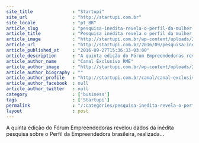 ```yaml
---
site_title               : "Startupi"
site_url                 : "http://startupi.com.br"
site_locale              : "pt_BR"
article_slug             : "pesquisa-inedita-revela-o-perfil-da-mulher-empreendedora-no-brasil"
article_title            : "Pesquisa inédita revela o perfil da mulher empreendedora no Brasil"
article_image            : "http://startupi.com.br/wp-content/uploads/2016/09/pesquisa-perfil-mulher-empreendedora-rme-540x250.jpg"
article_url              : "http://startupi.com.br/2016/09/pesquisa-inedita-revela-o-perfil-da-mulher-empreendedora-no-brasil/"
article_published_at     : "2016-09-27T15:36:33-03:00"
article_description      : "A quinta edição do Fórum Empreendedoras revelou dados da inédita pesquisa sobre o Perfil da Empreendedora brasileira, realizada..."
article_author_name      : "Canal Exclusivo RME"
article_author_image     : "http://startupi.com.br/wp-content/uploads/2015/10/logomarca_jpg1-170x170.jpg"
article_author_biography : ""
article_author_profile   : "http://startupi.com.br/canal/canal-exclusivo-rme/"
article_author_facebook  : null
article_author_twitter   : null
category                 : ['business']
tags                     : ['Startupi']
permalink                : "/:categories/pesquisa-inedita-revela-o-perfil-da-mulher-empreendedora-no-brasil/"
layout                   : post
---
```


A quinta edição do Fórum Empreendedoras revelou dados da inédita pesquisa sobre o Perfil da Empreendedora brasileira, realizada...

